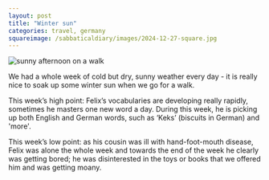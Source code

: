 ```yaml
---
layout: post
title: "Winter sun"
categories: travel, germany
squareimage: /sabbaticaldiary/images/2024-12-27-square.jpg
---
```

<img src="/sabbaticaldiary/images/2024-12-27.jpg" alt="sunny afternoon on a walk" class="center">

We had a whole week of cold but dry, sunny weather every day - it is really nice to soak up some winter sun when we go for a walk. 

This week’s high point: Felix’s vocabularies are developing really rapidly, sometimes he masters one new word a day. During this week, he is picking up both English and German words, such as ‘Keks’ (biscuits in German) and 'more'.

This week’s low point: as his cousin was ill with hand-foot-mouth disease, Felix was alone the whole week and towards the end of the week he clearly was getting bored; he was disinterested in the toys or books that we offered him and was getting moany.